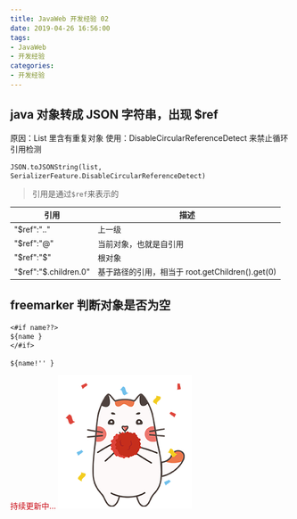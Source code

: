 ```yaml
---
title: JavaWeb 开发经验 02
date: 2019-04-26 16:56:00
tags:
- JavaWeb
- 开发经验
categories:
- 开发经验
---
```


## java 对象转成 JSON 字符串，出现  $ref

原因：List 里含有重复对象
使用：DisableCircularReferenceDetect 来禁止循环引用检测

<!-- more -->
```
JSON.toJSONString(list, SerializerFeature.DisableCircularReferenceDetect)
```

> 引用是通过`$ref`来表示的

引用 | 描述
---|---
"$ref":".." |   上一级
"$ref":"@" |    当前对象，也就是自引用
"$ref":"$" |    根对象
"$ref":"$.children.0" | 基于路径的引用，相当于 root.getChildren().get(0)

## freemarker 判断对象是否为空
```
<#if name??>
${name }
</#if>

${name!'' }
```

<span style="color:#CA0C16">持续更新中...</span>
<img src="/images/Come on/Come on8.gif">
